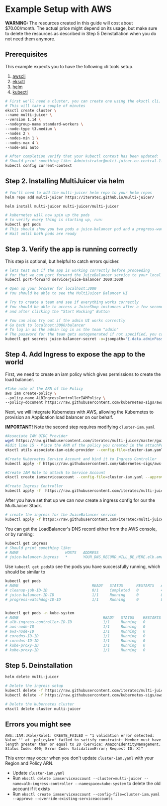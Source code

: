 # Example Setup with AWS

**WARNING:** The resources created in this guide will cost about \$70.00/month. The actual price might depend on its usage, but make sure to delete the resources as described in Step 5 Deinstallation when you do not need them anymore.

## Prerequisites

This example expects you to have the following cli tools setup.

1. [awscli](https://aws.amazon.com/cli/)
2. [eksctl](https://docs.aws.amazon.com/eks/latest/userguide/getting-started-eksctl.html)
3. [helm](https://helm.sh)
4. [kubectl](https://kubernetes.io/docs/tasks/tools/install-kubectl/#install-kubectl-on-macos)

```sh
# First we'll need a cluster, you can create one using the eksctl cli.
# This will take a couple of minutes
eksctl create cluster \
--name multi-juicer \
--version 1.14 \
--nodegroup-name standard-workers \
--node-type t3.medium \
--nodes 2 \
--nodes-min 1 \
--nodes-max 4 \
--node-ami auto

# After completion verify that your kubectl context has been updated:
# Should print something like: Administrator@multi-juicer.eu-central-1.eksctl.io
kubectl config current-context
```

## Step 2. Installing MultiJuicer via helm

```sh
# You'll need to add the multi-juicer helm repo to your helm repos
helm repo add multi-juicer https://iteratec.github.io/multi-juicer/

helm install multi-juicer multi-juicer/multi-juicer

# kubernetes will now spin up the pods
# to verify every thing is starting up, run:
kubectl get pods
# This should show you two pods a juice-balancer pod and a progress-watchdog pod
# Wait until both pods are ready
```

## Step 3. Verify the app is running correctly

This step is optional, but helpful to catch errors quicker.

```sh
# lets test out if the app is working correctly before proceeding
# for that we can port forward the JuiceBalancer service to your local machine
kubectl port-forward service/juice-balancer 3000:3000

# Open up your browser for localhost:3000
# You should be able to see the MultiJuicer Balancer UI

# Try to create a team and see if everything works correctly
# You should be able to access a JuiceShop instances after a few seconds after creating a team,
# and after clicking the "Start Hacking" Button

# You can also try out if the admin UI works correctly
# Go back to localhost:3000/balancer
# To log in as the admin log in as the team "admin"
# The password for the team gets autogenerated if not specified, you can extract it from the kubernetes secret:
kubectl get secrets juice-balancer-secret -o=jsonpath='{.data.adminPassword}' | base64 --decode
```

## Step 4. Add Ingress to expose the app to the world

First, we need to create an iam policy which gives permissions to create the load balancer.

```sh
#Take note of the ARN of the Policy
aws iam create-policy \
--policy-name ALBIngressControllerIAMPolicy \
--policy-document https://raw.githubusercontent.com/kubernetes-sigs/aws-alb-ingress-controller/v1.1.4/docs/examples/iam-policy.json
```

Next, we will integrate Kubernetes with AWS, allowing the Kubernetes to provision an Application load balancer on our behalf.

**IMPORTANT!** Note the second step requires modifying `cluster-iam.yaml`

```sh
#Associate IAM OIDC Provider
wget https://raw.githubusercontent.com/iteratec/multi-juicer/master/guides/aws/cluster-iam.yaml
#Edit line 15 - Place the ARN of the policy you created in the attachPolicyARNs field and update your aws region in the metadata section.
eksctl utils associate-iam-oidc-provider --config-file=cluster-iam.yaml --approve

#Create Kubernetes Service Account and bind it to Ingress Controller
kubectl apply -f https://raw.githubusercontent.com/kubernetes-sigs/aws-alb-ingress-controller/v1.1.4/docs/examples/rbac-role.yaml

#Create IAM Role to attach to Service Account
eksctl create iamserviceaccount --config-file=cluster-iam.yaml --approve --override-existing-serviceaccounts

#Create Ingress Controller
kubectl apply -f  https://raw.githubusercontent.com/iteratec/multi-juicer/master/guides/aws/alb-ingress-controller.yaml
```

After you have set that up we can now create a ingress config for our the MultiJuicer Stack.

```sh
# create the ingress for the JuiceBalancer service
kubectl apply -f https://raw.githubusercontent.com/iteratec/multi-juicer/master/guides/aws/aws-ingress.yaml
```

You can get the LoadBalancer's DNS record either from the AWS console, or by running:

```sh
kubectl get ingress
# Should print something like:
# NAME                     HOSTS   ADDRESS                                                                       PORTS   AGE
# juice-balancer-ingress   *       YOUR_DNS_RECORD_WILL_BE_HERE.elb.amazonaws.com   80      2m3s
```

Use `kubectl get pods`to see the pods you have successfully running, which should be similar to

```sh
kubectl get pods
# NAME                                 READY   STATUS      RESTARTS   AGE
# cleanup-job-ID-ID                    0/1     Completed   0          48m
# juice-balancer-ID-ID                 1/1     Running     0          80m
# progress-watchdog-ID-ID              1/1     Running     0          80m


kubectl get pods -n kube-system
# NAME                                      READY   STATUS    RESTARTS   AGE
# alb-ingress-controller-ID-ID              1/1     Running   0          30s
# aws-node-ID                               1/1     Running   0          59m
# aws-node-ID                               1/1     Running   0          59m
# coredns-ID-ID                             1/1     Running   0          65m
# coredns-ID-ID                             1/1     Running   0          65m
# kube-proxy-ID                             1/1     Running   0          59m
# kube-proxy-ID                             1/1     Running   0          59m
```

## Step 5. Deinstallation

```sh
helm delete multi-juicer

# Delete the ingress setup
kubectl delete -f https://raw.githubusercontent.com/iteratec/multi-juicer/master/guides/aws/aws-ingress.yaml
kubectl delete -f https://raw.githubusercontent.com/kubernetes-sigs/aws-alb-ingress-controller/v1.1.4/docs/examples/rbac-role.yaml

# Delete the kubernetes cluster
eksctl delete cluster multi-juicer
```

## Errors you might see

```
AWS::IAM::Role/Role1: CREATE_FAILED – "1 validation error detected: Value '' at 'policyArn' failed to satisfy constraint: Member must have length greater than or equal to 20 (Service: AmazonIdentityManagement; Status Code: 400; Error Code: ValidationError; Request ID: X)"
```

This error may occur when you don't update `cluster-iam.yaml` with your Region and Policy ARN.

- Update `cluster-iam.yaml`
- Run `eksctl delete iamserviceaccount --cluster=multi-juicer --name=alb-ingress-controller --namespace=kube-system` to delete the old account if it exists
- Run `eksctl create iamserviceaccount --config-file=cluster-iam.yaml --approve --override-existing-serviceaccounts`
